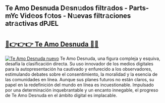 ## Te Amo Desnuda D𝚎sn𝚞dos filtr𝚊dos - Parts-mYc Vid𝚎os f𝚘tos - N𝚞evas filtr𝚊ciones atr𝚊ctivas dPJEL

# <h2><a href="http://mb2wgz.tromn.icu/?c=Te+Amo+Desnuda">🔗👉👉👉 Te Amo Desnuda 🔗🔗</a></h2>

[![Te Amo Desnuda nuevo](https://i.imgur.com/pEAQMta.gif)](http://mb2wgz.tromn.icu/?c=Te+Amo+Desnuda)
Te Amo Desnuda, una figura compleja y esquiva, desafía la clasificación directa. Su uso innovador de los medios digitales para la autopresentación ha cautivado y enfurecido a los observadores, estimulando debates sobre el consentimiento, la moralidad y la esencia de las comunidades en línea. Aunque sus planes futuros no están claros, su papel en la redefinición del mundo en línea es incuestionable. Impulsado por una determinación inquebrantable y un encanto innegable, el progreso de Te Amo Desnuda en el ámbito digital es implacable.
